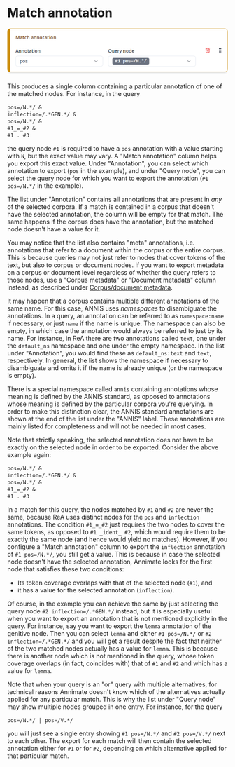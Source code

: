 # Match annotation

!["Match annotation" column](../img/column-match-annotation.png)

This produces a single column containing a particular annotation of one of the matched nodes. For instance, in the query

```
pos=/N.*/ &
inflection=/.*GEN.*/ &
pos=/N.*/ &
#1_=_#2 &
#1 . #3
```

the query node `#1` is required to have a `pos` annotation with a value starting with `N`, but the exact value may vary. A "Match annotation" column helps you export this exact value. Under "Annotation", you can select which annotation to export (`pos` in the example), and under "Query node", you can select the query node for which you want to export the annotation (`#1 pos=/N.*/` in the example).

The list under "Annotation" contains all annotations that are present in _any_ of the selected corpora. If a match is contained in a corpus that doesn't have the selected annotation, the column will be empty for that match. The same happens if the corpus does have the annotation, but the matched node doesn't have a value for it.

You may notice that the list also contains "meta" annotations, i.e. annotations that refer to a document within the corpus or the entire corpus. This is because queries may not just refer to nodes that cover tokens of the text, but also to corpus or document nodes. If you want to export metadata on a corpus or document level regardless of whether the query refers to those nodes, use a "Corpus metadata" or "Document metadata" column instead, as described under [Corpus/document metadata](metadata.md).

It may happen that a corpus contains multiple different annotations of the same name. For this case, ANNIS uses _namespaces_ to disambiguate the annotations. In a query, an annotation can be referred to as `namespace:name` if necessary, or just `name` if the name is unique. The namespace can also be empty, in which case the annotation would always be referred to just by its name. For instance, in ReA there are two annotations called `text`, one under the `default_ns` namespace and one under the empty namespace. In the list under "Annotation", you would find these as `default_ns:text` and `text`, respectively. In general, the list shows the namespace if necessary to disambiguate and omits it if the name is already unique (or the namespace is empty).

There is a special namespace called `annis` containing annotations whose meaning is defined by the ANNIS standard, as opposed to annotations whose meaning is defined by the particular corpora you're querying. In order to make this distinction clear, the ANNIS standard annotations are shown at the end of the list under the "ANNIS" label. These annotations are mainly listed for completeness and will not be needed in most cases.

Note that strictly speaking, the selected annotation does not have to be exactly on the selected node in order to be exported. Consider the above example again:

```
pos=/N.*/ &
inflection=/.*GEN.*/ &
pos=/N.*/ &
#1_=_#2 &
#1 . #3
```

In a match for this query, the nodes matched by `#1` and `#2` are never the same, because ReA uses distinct nodes for the `pos` and `inflection` annotations. The condition `#1_=_#2` just requires the two nodes to cover the same tokens, as opposed to `#1 _ident_ #2`, which would require them to be exactly the same node (and hence would yield no matches). However, if you configure a "Match annotation" column to export the `inflection` annotation of `#1 pos=/N.*/`, you still get a value. This is because in case the selected node doesn't have the selected annotation, Annimate looks for the first node that satisfies these two conditions:

- Its token coverage overlaps with that of the selected node (`#1`), and
- it has a value for the selected annotation (`inflection`).

Of course, in the example you can achieve the same by just selecting the query node `#2 inflection=/.*GEN.*/` instead, but it is especially useful when you want to export an annotation that is not mentioned explicitly in the query. For instance, say you want to export the `lemma` annotation of the genitive node. Then you can select `lemma` and either `#1 pos=/N.*/` or `#2 inflection=/.*GEN.*/` and you will get a result despite the fact that neither of the two matched nodes actually has a value for `lemma`. This is because there is another node which is not mentioned in the query, whose token coverage overlaps (in fact, coincides with) that of `#1` and `#2` and which has a value for `lemma`.

Note that when your query is an "or" query with multiple alternatives, for technical reasons Annimate doesn't know which of the alternatives actually applied for any particular match. This is why the list under "Query node" may show multiple nodes grouped in one entry. For instance, for the query

```
pos=/N.*/ | pos=/V.*/
```

you will just see a single entry showing `#1 pos=/N.*/` and `#2 pos=/V.*/` next to each other. The export for each match will then contain the selected annotation either for `#1` or for `#2`, depending on which alternative applied for that particular match.
